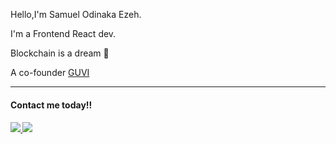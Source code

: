 <p>Hello,I'm Samuel Odinaka Ezeh.</p>
<p>I'm a Frontend React dev.</p>
<p>Blockchain is a dream 🤞</p>
<p>A co-founder <a href ="https://log-reg-app-f8b34.web.app/ ">GUVI</a> </p>

<hr/>
<div>
    <h4>Contact me today!!<h4/>
<a href = "mailto: samuelblessed38@gmail.com" >
    <img src="https://encrypted-tbn0.gstatic.com/images?q=tbn:ANd9GcSj3t1Nyhoapx86CwONIjRxk5GfeEfD14BQ-dXHB-Hc5g&s "/>
</a>
 
<a href = "https://twitter.com/ezeh_01 ">
<img src = "https://encrypted-tbn0.gstatic.com/images?q=tbn:ANd9GcRjTRbbEHOrk1lKjICcrA2TsPzQDGIw33vYNYPcKki6vQ&s "/>
</a>

</div>



